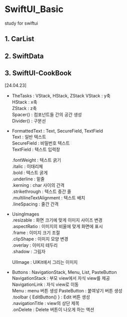 # SwiftUI_Basic
study for swiftui

## 1. CarList
## 2. SwiftData
## 3. SwiftUI-CookBook
[24.04.23]
- TheTasks : VStack, HStack, ZStack
  VStack : y축  
  HStack : x축  
  ZStack : z축  
  Spacer() : 컴포넌트들 간의 공간 생성  
  Divider() : 구분선  

- FormattedText : Text, SecureField, TextField  
  Text : 일반 텍스트  
  SecureField : 비밀번호 텍스트  
  TextField : 텍스트 입력창  

  .fontWeight : 텍스트 굵기  
  .italic : 이태리체  
  .bold : 텍스트 굵게  
  .underline : 밑줄  
  .kerning : char 사이의 간격  
  .strikethrough : 텍스트 중간 줄  
  .multilineTextAlignment : 텍스트 배치  
  .lineSpacing : 줄간 간격  

- UsingImages  
	.resizable : 화면 크기에 맞게 이미지 사이즈 변경  
	.aspectRatio : 이미지의 비울에 맞게 화면에 표시  
	.frame : 이미지 크기 조절  
	.clipShape : 이미지 모양 변경  
	.overlay : 이미지 테두리  
	.shadow : 그림자  

	UIImage : UIKit에서 그리는 이미지  

- Buttons : NavigationStack, Menu, List, PasteButton   
	NavigationStack : 부모 view에서 자식 view를 제공   
	NavigationLink : 자식 view로 이동  
	Menu : menu 버튼 생성 
	PasteButton : 붙여넣기 버튼 생성   
	.toolbar { EditButton() } : Edit 버튼 생성  
	.navigationTitle : view의 상단 제목  
	.onDelete : Delete 버튼이 나오게 하는 액션  
